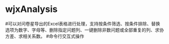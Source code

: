 ﻿# wjxAnalysis

#可以对问卷星导出的Excel表格进行处理，支持按条件筛选、按条件排除、替换选项为数字、字母等、删除指定问题列、一键删除非数问题或全部重复的列、求协方差、求相关系数。
#命令行交互式操作
